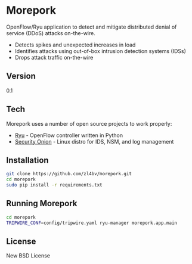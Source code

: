 # Morepork

OpenFlow/Ryu application to detect and mitigate distributed denial of service (DDoS) attacks on-the-wire.

  - Detects spikes and unexpected increases in load
  - Identifies attacks using out-of-box intrusion detection systems (IDSs)
  - Drops attack traffic on-the-wire


## Version

0.1


## Tech

Morepork uses a number of open source projects to work properly:

* [Ryu] - OpenFlow controller written in Python
* [Security Onion] - Linux distro for IDS, NSM, and log management


## Installation

```sh
git clone https://github.com/zl4bv/morepork.git
cd morepork
sudo pip install -r requirements.txt
```

## Running Morepork

```sh
cd morepork
TRIPWIRE_CONF=config/tripwire.yaml ryu-manager morepork.app.main
```

## License

New BSD License


[Ryu]:https://github.com/osrg/ryu
[Security Onion]:http://blog.securityonion.net/p/securityonion.html
